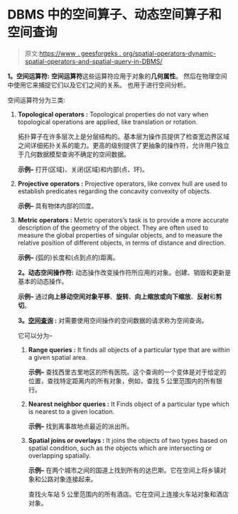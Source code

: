 # DBMS 中的空间算子、动态空间算子和空间查询

> 原文:[https://www . geesforgeks . org/spatial-operators-dynamic-spatial-operators-and-spatial-query-in-DBMS/](https://www.geeksforgeeks.org/spatial-operators-dynamic-spatial-operators-and-spatial-queries-in-dbms/)

**1。空间运算符:**
**空间运算符**这些运算符应用于对象的**几何属性**。
然后在物理空间中使用它来捕捉它们以及它们之间的关系。
也用于进行空间分析。

空间运算符分为三类:

1.  **Topological operators :**
    Topological properties do not vary when topological operations are applied, like translation or rotation.

    拓扑算子在许多层次上是分层结构的。基本层为操作员提供了检查宽边界区域之间详细拓扑关系的能力。更高的级别提供了更抽象的操作符，允许用户独立于几何数据模型查询不确定的空间数据。

    **示例–**
    打开(区域)、关闭(区域)和内部(点、环)。

2.  **Projective operators :**
    Projective operators, like convex hull are used to establish predicates regarding the concavity convexity of objects.

    **示例–**
    具有物体内部的凹度。

3.  **Metric operators :**
    Metric operators’s task is to provide a more accurate description of the geometry of the object. They are often used to measure the global properties of singular objects, and to measure the relative position of different objects, in terms of distance and direction.

    **示例–**
    (弧的)长度和(点到点的)距离。

    **2。动态空间操作符:**
    动态操作改变操作符所应用的对象。创建、销毁和更新是基本的动态操作。

    **示例–**
    通过**向上移动空间对象平移**、**旋转**、**向上缩放或向下缩放**、**反射**和**剪切**。

    **3。[空间查询](https://www.geeksforgeeks.org/types-of-spatial-queries-in-dbms/) :**
    对需要使用空间操作的空间数据的请求称为空间查询。

    它可以分为–

    1.  **Range queries :**
        It finds all objects of a particular type that are within a given spatial area.

        **示例–**
        查找西里古里地区的所有医院。这个查询的一个变体是对于给定的位置，查找特定距离内的所有对象，例如，查找 5 公里范围内的所有银行。

    2.  **Nearest neighbor queries :**
        It Finds object of a particular type which is nearest to a given location.

        **示例–**
        找到离事故地点最近的派出所。

    3.  **Spatial joins or overlays :**
        It joins the objects of two types based on spatial condition, such as the objects which are intersecting or overlapping spatially.

        **示例–**
        在两个城市之间的国道上找到所有的达巴斯。它在空间上将乡镇对象和公路对象连接起来。

        查找火车站 5 公里范围内的所有酒店。它在空间上连接火车站对象和酒店对象。